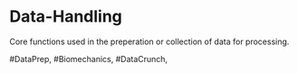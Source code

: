# Data-Handling
Core functions used in the preperation or collection of data for processing.

#DataPrep, #Biomechanics, #DataCrunch, 
